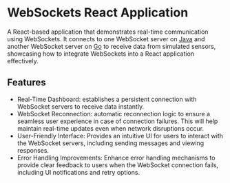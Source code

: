 # WebSockets React Application

A React-based application that demonstrates real-time communication using WebSockets. It connects to one WebSocket server on [Java](https://github.com/dangello-g/java-sensor-microservice) and another WebSocket server on [Go](https://github.com/dangello-g/go-sensor-microservice) to receive data from simulated sensors, showcasing how to integrate WebSockets into a React application effectively.

## Features

- Real-Time Dashboard: establishes a persistent connection with WebSocket servers to receive data instantly.
- WebSocket Reconnection: automatic reconnection logic to ensure a seamless user experience in case of connection failures. This will help maintain real-time updates even when network disruptions occur.
- User-Friendly Interface: Provides an intuitive UI for users to interact with the WebSocket servers, including sending messages and viewing responses.
- Error Handling Improvements: Enhance error handling mechanisms to provide clear feedback to users when the WebSocket connection fails, including UI notifications and retry options.
